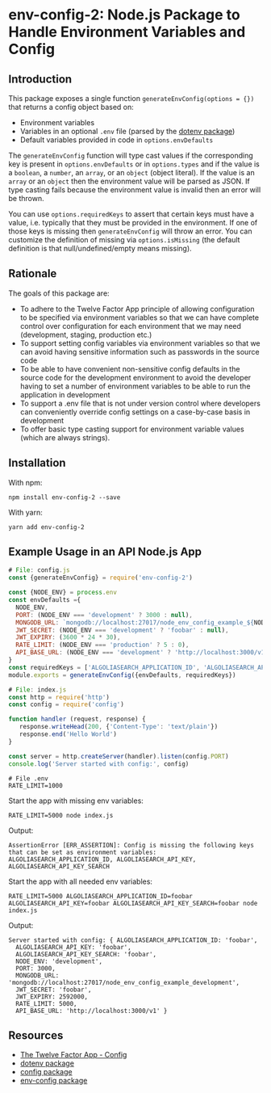 # env-config-2: Node.js Package to Handle Environment Variables and Config

## Introduction

This package exposes a single function `generateEnvConfig(options = {})` that returns a config object based on:

* Environment variables
* Variables in an optional `.env` file (parsed by the [dotenv package](https://www.npmjs.com/package/dotenv))
* Default variables provided in code in `options.envDefaults`

The `generateEnvConfig` function will type cast values if the corresponding key is present in `options.envDefaults` or in
`options.types` and if the value is a `boolean`, a `number`, an `array`, or an `object` (object literal). If the value
is an `array` or an `object` then the environment value will be parsed as JSON. If type casting fails because the environment value is invalid then an error will be thrown.

You can use `options.requiredKeys` to assert that certain keys must have a value, i.e. typically that they must be provided in the environment. If one of those keys is missing then `generateEnvConfig` will throw an error. You can customize the definition of missing via `options.isMissing` (the default definition is that null/undefined/empty means missing).

## Rationale

The goals of this package are:

* To adhere to the Twelve Factor App principle of allowing configuration to be specified via environment variables so that we can have complete control over configuration for each environment that we may need (development, staging, production etc.)
* To support setting config variables via environment variables so that we can avoid having sensitive information such as passwords in the source code
* To be able to have convenient non-sensitive config defaults in the source code for the development environment to avoid the developer having to set a number of environment variables to be able to run the application in development
* To support a .env file that is not under version control where developers can conveniently override config settings on a case-by-case basis in development
* To offer basic type casting support for environment variable values (which are always strings).

## Installation

With npm:

```
npm install env-config-2 --save
```

With yarn:

```
yarn add env-config-2
```

## Example Usage in an API Node.js App

```javascript
# File: config.js
const {generateEnvConfig} = require('env-config-2')

const {NODE_ENV} = process.env
const envDefaults ={
  NODE_ENV,
  PORT: (NODE_ENV === 'development' ? 3000 : null),
  MONGODB_URL: `mongodb://localhost:27017/node_env_config_example_${NODE_ENV}`,
  JWT_SECRET: (NODE_ENV === 'development' ? 'foobar' : null),
  JWT_EXPIRY: (3600 * 24 * 30),
  RATE_LIMIT: (NODE_ENV === 'production' ? 5 : 0),
  API_BASE_URL: (NODE_ENV === 'development' ? 'http://localhost:3000/v1' : 'https://api.versioned.io/v1')
}
const requiredKeys = ['ALGOLIASEARCH_APPLICATION_ID', 'ALGOLIASEARCH_API_KEY', 'ALGOLIASEARCH_API_KEY_SEARCH']
module.exports = generateEnvConfig({envDefaults, requiredKeys})
```

```javascript
# File: index.js
const http = require('http')
const config = require('config')

function handler (request, response) {
   response.writeHead(200, {'Content-Type': 'text/plain'})
   response.end('Hello World')
}

const server = http.createServer(handler).listen(config.PORT)
console.log('Server started with config:', config)
```

```
# File .env
RATE_LIMIT=1000
```

Start the app with missing env variables:

```
RATE_LIMIT=5000 node index.js
```

Output:

```
AssertionError [ERR_ASSERTION]: Config is missing the following keys that can be set as environment variables: ALGOLIASEARCH_APPLICATION_ID, ALGOLIASEARCH_API_KEY, ALGOLIASEARCH_API_KEY_SEARCH
```

Start the app with all needed env variables:

```
RATE_LIMIT=5000 ALGOLIASEARCH_APPLICATION_ID=foobar ALGOLIASEARCH_API_KEY=foobar ALGOLIASEARCH_API_KEY_SEARCH=foobar node index.js
```

Output:

```
Server started with config: { ALGOLIASEARCH_APPLICATION_ID: 'foobar',
  ALGOLIASEARCH_API_KEY: 'foobar',
  ALGOLIASEARCH_API_KEY_SEARCH: 'foobar',
  NODE_ENV: 'development',
  PORT: 3000,
  MONGODB_URL: 'mongodb://localhost:27017/node_env_config_example_development',
  JWT_SECRET: 'foobar',
  JWT_EXPIRY: 2592000,
  RATE_LIMIT: 5000,
  API_BASE_URL: 'http://localhost:3000/v1' }
```

## Resources

* [The Twelve Factor App - Config](https://12factor.net/config)
* [dotenv package](https://www.npmjs.com/package/dotenv)
* [config package](https://www.npmjs.com/package/config)
* [env-config package](https://www.npmjs.com/package/env-config)
